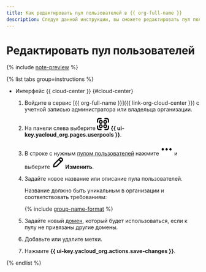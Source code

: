 ```yaml
---
title: Как редактировать пул пользователей в {{ org-full-name }}
description: Следуя данной инструкции, вы сможете редактировать пул пользователей в {{ org-name }}.
---
```


# Редактировать пул пользователей


{% include [note-preview](../../../_includes/note-preview.md) %}

{% list tabs group=instructions %}

- Интерфейс {{ cloud-center }} {#cloud-center}

  1. Войдите в сервис [{{ org-full-name }}]({{ link-org-cloud-center }}) с учетной записью администратора или владельца организации.
  1. На панели слева выберите ![userpool](../../../_assets/organization/userpool.svg) **{{ ui-key.yacloud_org.pages.userpools }}**.  
  1. В строке с нужным [пулом пользователей](../../../organization/concepts/user-pools.md) нажмите ![image](../../../_assets/console-icons/ellipsis.svg) и выберите ![pencil](../../../_assets/console-icons/pencil.svg) **Изменить**.
  1. Задайте новое название или описание пула пользователей.

      Название должно быть уникальным в организации и соответствовать требованиям:

      {% include [group-name-format](../../../_includes/organization/group-name-format.md) %}

  1. Задайте новый [домен](../../concepts/domains.md), который будет использоваться, если к пулу не привязаны другие домены.
  1. Добавьте или удалите метки.
  1. Нажмите **{{ ui-key.yacloud_org.actions.save-changes }}**.

{% endlist %}